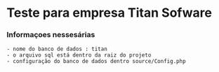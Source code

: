 # Teste para empresa Titan Sofware

### Informaçoes nessesárias
    
    - nome do banco de dados : titan
    - o arquivo sql está dentro da raiz do projeto 
    - configuração do banco de dados dentro source/Config.php
